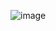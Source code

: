 ![image](https://user-images.githubusercontent.com/62370578/163696615-7c33853b-7f6f-408f-813a-e15ff512c0bf.png)
